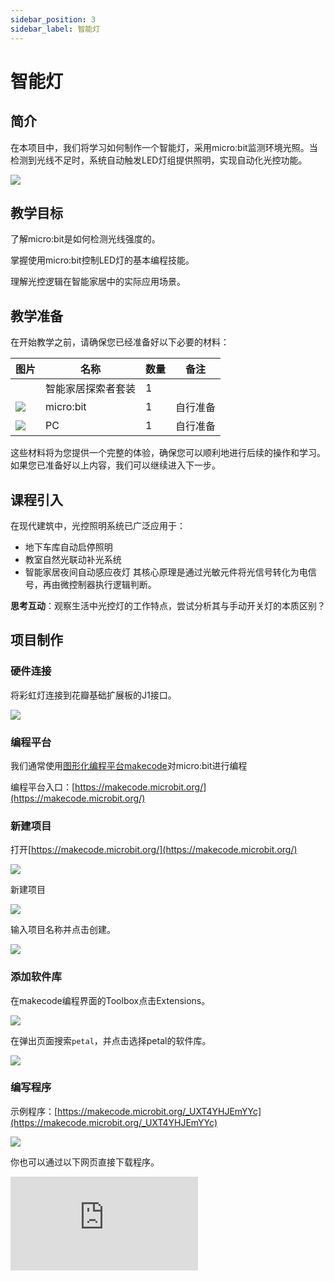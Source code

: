 ```yaml
---
sidebar_position: 3
sidebar_label: 智能灯
---
```


# 智能灯

## 简介

在本项目中，我们将学习如何制作一个智能灯，采用micro:bit监测环境光照。当检测到光线不足时，系统自动触发LED灯组提供照明，实现自动化光控功能。

![](https://wiki-media-ef.oss-cn-hongkong.aliyuncs.com/docs/microbit/petal-series/petal-smart-home-explorer-kit/images/case-01-01.png)

## 教学目标

了解micro:bit是如何检测光线强度的。

掌握使用micro:bit控制LED灯的基本编程技能。

理解光控逻辑在智能家居中的实际应用场景。

## 教学准备

在开始教学之前，请确保您已经准备好以下必要的材料：

| **图片** | **名称** | **数量** | **备注** |
| --- | --- | --- | --- |
| | 智能家居探索者套装 | 1 |  |
| ![](https://wiki-media-ef.oss-cn-hongkong.aliyuncs.com/docs/microbit/interesting-case/cutebot-fun-football-game-kit/cases-libraries/images/microbit.png) | micro:bit | 1 | 自行准备 |
| ![](https://wiki-media-ef.oss-cn-hongkong.aliyuncs.com/docs/microbit/interesting-case/cutebot-fun-football-game-kit/cases-libraries/images/pc.png) | PC | 1 | 自行准备 |

这些材料将为您提供一个完整的体验，确保您可以顺利地进行后续的操作和学习。如果您已准备好以上内容，我们可以继续进入下一步。

## 课程引入

在现代建筑中，光控照明系统已广泛应用于：
- 地下车库自动启停照明
- 教室自然光联动补光系统
- 智能家居夜间自动感应夜灯
其核心原理是通过光敏元件将光信号转化为电信号，再由微控制器执行逻辑判断。

**思考互动**：观察生活中光控灯的工作特点，尝试分析其与手动开关灯的本质区别？

## 项目制作

### 硬件连接

将彩虹灯连接到花瓣基础扩展板的J1接口。

![](https://wiki-media-ef.oss-cn-hongkong.aliyuncs.com/docs/microbit/petal-series/petal-smart-home-explorer-kit/images/case-01-02.png)

### 编程平台

我们通常使用[图形化编程平台makecode](https://makecode.microbit.org/)对micro:bit进行编程

编程平台入口：[https://makecode.microbit.org/](https://makecode.microbit.org/)

### 新建项目

打开[https://makecode.microbit.org/](https://makecode.microbit.org/)

![](https://wiki-media-ef.oss-cn-hongkong.aliyuncs.com/docs/microbit/interesting-case/cutebot-fun-football-game-kit/cases-libraries/images/makecode.png)

新建项目

![](https://wiki-media-ef.oss-cn-hongkong.aliyuncs.com/docs/microbit/interesting-case/cutebot-fun-football-game-kit/cases-libraries/images/makecode-new-project-01.png)

输入项目名称并点击创建。

![](https://wiki-media-ef.oss-cn-hongkong.aliyuncs.com/docs/microbit/interesting-case/cutebot-fun-football-game-kit/cases-libraries/images/makecode-new-project-02.png)

### 添加软件库

在makecode编程界面的Toolbox点击Extensions。

![](https://wiki-media-ef.oss-cn-hongkong.aliyuncs.com/docs/microbit/interesting-case/classroom-science-pack/images/classroom-science-pack-add-extensions-02.png)

在弹出页面搜索`petal`，并点击选择petal的软件库。


![](https://wiki-media-ef.oss-cn-hongkong.aliyuncs.com/docs/microbit/interesting-case/classroom-science-pack/images/classroom-science-pack-add-extensions-03.png)


### 编写程序

示例程序：[https://makecode.microbit.org/_UXT4YHJEmYYc](https://makecode.microbit.org/_UXT4YHJEmYYc)

![](https://wiki-media-ef.oss-cn-hongkong.aliyuncs.com/docs/microbit/petal-series/petal-smart-home-explorer-kit/images/case-01-03.png)

你也可以通过以下网页直接下载程序。

<div
    style={{l
        position: 'relative',
        paddingBottom: '60%',
        overflow: 'hidden',
    }}
>
    <iframe
        src="https://makecode.microbit.org/_UXT4YHJEmYYc"
        frameborder="0"
        sandbox="allow-popups allow-forms allow-scripts allow-same-origin"
        style={{
            position: 'absolute',
            width: '100%',
            height: '100%',
        }}
    />
</div>




### 如何将程序下载到micro:bit？

使用USB线连接PC和micro:bit V2。

![](https://wiki-media-ef.oss-cn-hongkong.aliyuncs.com/docs/microbit/interesting-case/microbit-smart-climate-kit/cases-libraries/images/connect-microbit.gif)

连接成功后，电脑上会识别出一个名为`MICROBIT`的盘符。

![](https://wiki-media-ef.oss-cn-hongkong.aliyuncs.com/docs/microbit/interesting-case/microbit-smart-climate-kit/cases-libraries/images/microbit-drive.png)

点击左下角的![](https://wiki-media-ef.oss-cn-hongkong.aliyuncs.com/docs/microbit/interesting-case/microbit-smart-climate-kit/cases-libraries/images/download-01.png)，选择`Connect Device`。

![](https://wiki-media-ef.oss-cn-hongkong.aliyuncs.com/docs/microbit/interesting-case/microbit-smart-climate-kit/cases-libraries/images/download-02.png)

点击![](https://wiki-media-ef.oss-cn-hongkong.aliyuncs.com/docs/microbit/interesting-case/microbit-smart-climate-kit/cases-libraries/images/download-03.png)。

![](https://wiki-media-ef.oss-cn-hongkong.aliyuncs.com/docs/microbit/interesting-case/microbit-smart-climate-kit/cases-libraries/images/download-04.png)

点击![](https://wiki-media-ef.oss-cn-hongkong.aliyuncs.com/docs/microbit/interesting-case/microbit-smart-climate-kit/cases-libraries/images/download-05.png)。

![](https://wiki-media-ef.oss-cn-hongkong.aliyuncs.com/docs/microbit/interesting-case/microbit-smart-climate-kit/cases-libraries/images/download-06.png)


在弹出窗口选择`BBC micro:bit CMSIS-DAP`，然后选择连接，至此，我们的micro:bit就已经连接成功。

![](https://wiki-media-ef.oss-cn-hongkong.aliyuncs.com/docs/microbit/interesting-case/microbit-smart-climate-kit/cases-libraries/images/download-07.png)

点击下载程序。

![](https://wiki-media-ef.oss-cn-hongkong.aliyuncs.com/docs/microbit/interesting-case/microbit-smart-climate-kit/cases-libraries/images/download-08.png)


### 结果

开机后，智能灯根据环境光强度自动点亮或者熄灭彩虹灯。



## 扩展知识

**智能光控灯在生活中的应用**

智能光控灯在生活中的应用非常广泛，它们通过智能化的控制提高了照明系统的便利性、节能性和舒适度。以下是一些具体的应用场景：

家庭自动化：在家庭环境中，智能光控灯可以根据居民的日常生活习惯自动调节亮度和色温，比如在晚上自动降低亮度以营造舒适的睡眠环境，或者在早晨模拟日出逐渐亮起，帮助人们更自然地醒来。

节能照明：智能光控灯能够根据环境光线的变化自动开关，例如在自然光线充足时减少或关闭人工照明，从而节省能源。

安全照明：在安全监控领域，智能光控灯可以在检测到异常活动时自动亮起，起到警示和威慑作用。

商业照明：商场、超市和办公楼等商业环境中，智能光控灯可以根据人流量和时间自动调节照明，既节能又能满足不同场景的照明需求。

公共照明：在街道、公园和广场等公共区域，智能光控灯可以根据季节、天气和时间自动调整亮度，保证照明的均匀性和安全性。

教育照明：在学校和图书馆等教育场所，智能光控灯可以提供适宜的光线，减少眼睛疲劳，提高学习效率。

医疗照明：在医院和诊所，智能光控灯可以根据不同的医疗活动和病人需求提供适当的照明，比如在手术室提供无影灯效果。

酒店照明：酒店房间可以通过智能光控灯提供多种照明模式，如阅读模式、放松模式等，以提升住客的舒适度和满意度。

智能窗帘系统：与智能窗帘系统结合，智能光控灯可以根据窗帘的开合自动调节亮度，确保室内光线的适宜。

紧急照明：在紧急情况下，如火灾或地震，智能光控灯可以自动切换到紧急照明模式，引导人们安全疏散。

智能光控灯的这些应用不仅提高了生活质量，还有助于节能减排，是现代智能家居和智能城市建设的重要组成部分。随着技术的进步和消费者对智能化需求的增加，智能光控灯的应用将更加广泛和深入。
